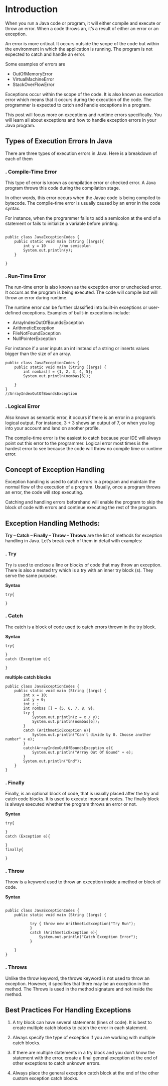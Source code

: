 # Introduction

When you run a Java code or program, it will either compile and execute or throw an error. When a code throws an, it’s a result of either an error or an exception.

An error is more critical. It occurs outside the scope of the code but within the environment in which the application is running. The program is not expected to catch and handle an error.

Some examples of errors are

* OutOfMemoryError
* VirtualMachineError
* StackOverFlowError

Exceptions occur within the scope of the code. It is also known as execution error which means that it occurs during the execution of the code. The programmer is expected to catch and handle exceptions in a program.

This post will focus more on exceptions and runtime errors specifically. You will learn all about exceptions and how to handle exception errors in your Java program.

## Types of Execution Errors In Java
There are three types of execution errors in Java. Here is a breakdown of each of them

### . Compile-Time Error
This type of error is known as compilation error or checked error. A Java program throws this code during the compilation stage. 

In other words, this error occurs when the Javac code is being compiled to bytecode. The compile-time error is usually caused by an error in the code syntax.

For instance, when the programmer fails to add a semicolon at the end of a statement or fails to initialize a variable before printing. 

```

public class JavaExceptionCodes {
    public static void main (String []args){
        int y = 10      //no semicolon
        System.out.println(y);
    }

}
```
### . Run-Time Error
The run-time error is also known as the exception error or unchecked error. It occurs as the program is being executed. The code will compile but will throw an error during runtime.

The runtime error can be further classified into built-in exceptions or user-defined exceptions. Examples of built-in exceptions include:

* ArrayIndexOutOfBoundsException
* ArithmeticException
* FileNotFoundException
* NullPointerException

For instance if a user inputs an int instead of a string or inserts values bigger than the size of an array.

```
public class JavaExceptionCodes {
    public static void main (String []args) {
        int nombas[] = {1, 2, 3, 4, 5};
        System.out.println(nombas[6]); 
        
    }
}
//ArrayIndexOutOfBoundsException
```

### . Logical Error
Also known as semantic error, it occurs if there is an error in a program’s logical output. For instance, 3 + 3 shows an output of 7, or when you log into your account and land on another profile.

The compile-time error is the easiest to catch because your IDE will always point out this error to the programmer. Logical error most times is the hardest error to see because the code will throw no compile time or runtime error.

## Concept of Exception Handling
Exception handling is used to catch errors in a program and maintain the normal flow of the execution of a program. Usually, once a program throws an error, the code will stop executing.

Catching and handling errors beforehand will enable the program to skip the block of code with errors and continue executing the rest of the program.

## Exception Handling Methods:
**Try – Catch – Finally – Throw – Throws** are the list of methods for exception handling in Java. Let’s break each of them in detail with examples:

### . Try
Try is used to enclose a line or blocks of code that may throw an exception. There is also a nested try which is a try with an inner try block (s). They serve the same purpose.

**Syntax**
```
try{

}
```

### . Catch
The catch is a block of code used to catch errors thrown in the try block.

**Syntax**
```
try{

}
catch (Exception e){

}
```
**multiple catch blocks**
```
public class JavaExceptionCodes {
    public static void main (String []args) {
        int x = 10;
        int y = 0;
        int z ;
        int nombas [] = {5, 6, 7, 8, 9};
        try {
            System.out.println(z = x / y);
            System.out.println(nombas[6]);
        }
        catch (ArithmeticException e){
            System.out.println("Can't divide by 0. Choose another number" + e);
        }
        catch(ArrayIndexOutOfBoundsException e){
            System.out.println("Array Out Of Bound" + e);
        }
        System.out.println("End");
    }
}
```
### . Finally
Finally, is an optional block of code, that is usually placed after the try and catch code blocks. It is used to execute important codes. The finally block is always executed whether the program throws an error or not.

**Syntax**
```
try{

}
catch (Exception e){

}
finally{

}
```
### . Throw
Throw is a keyword used to throw an exception inside a method or block of code.

**Syntax**

```

public class JavaExceptionCodes {
    public static void main (String []args) {

           try { throw new ArithmeticException("Try Run");
           }
           catch (ArithmeticException e){
               System.out.println("Catch Exception Error");
           }

    }
}
```
### . Throws
Unlike the throw keyword, the throws keyword is not used to throw an exception. However, it specifies that there may be an exception in the method. The Throws is used in the method signature and not inside the method.

## Best Practices For Handling Exceptions

1. A try block can have several statements (lines of code). It is best to create multiple catch blocks to catch the error in each statement.

2. Always specify the type of exception if you are working with multiple catch blocks.

3.  If there are multiple statements in a try block and you don’t know the statement with the error, create a final general exception at the end of other exceptions to catch unknown errors.

4. Always place the general exception catch block at the end of the other custom exception catch blocks. 

